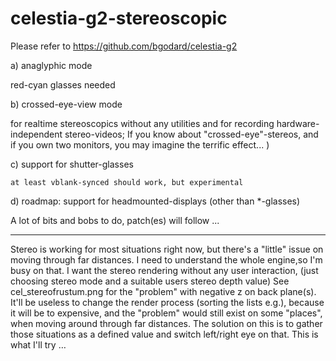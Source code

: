 
# celestia-g2-stereoscopic
Please refer to https://github.com/bgodard/celestia-g2

a) anaglyphic mode

   red-cyan glasses needed

b) crossed-eye-view mode 

   for realtime stereoscopics without any utilities and for
   recording hardware-independent stereo-videos;
   If you know about "crossed-eye"-stereos, and if you own two monitors,
   you may imagine the terrific effect... ) 

c) support for shutter-glasses 

    at least vblank-synced should work, but experimental

d) roadmap: support for headmounted-displays (other than *-glasses)

A lot of bits and bobs to do, patch(es) will follow ...

-----------------------------------------------------------------------------
Stereo is working for most situations right now, but there's a "little" issue
on moving through far distances. I need to understand the whole engine,so
I'm busy on that. I want the stereo rendering without any user interaction,
(just choosing stereo mode and a suitable users stereo depth value)
See cel_stereofrustum.png for the "problem" with negative z on back plane(s).
It'll be useless to change the render process (sorting the lists e.g.), because
it will be to expensive, and the "problem" would still exist on some "places",
when moving around through far distances.
The solution on this is to gather those situations as  a defined value and switch
left/right eye on that. This is what I'll try …




